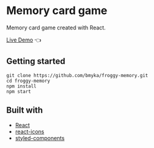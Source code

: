 # Memory card game

Memory card game created with React.

[Live Demo](https://bmyka.github.io/froggy-memory/) :point_left:

## Getting started

```
git clone https://github.com/bmyka/froggy-memory.git
cd froggy-memory
npm install
npm start
```

## Built with

- [React](https://reactjs.org/)
- [react-icons](https://www.npmjs.com/package/react-icons)
- [styled-components](https://styled-components.com/)
